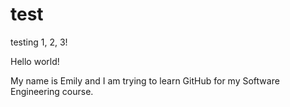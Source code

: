 # test
testing 1, 2, 3!

Hello world!

My name is Emily and I am trying to learn GitHub for my Software Engineering course.
